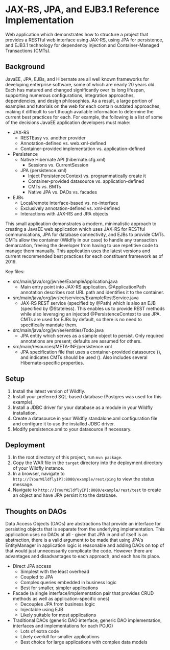 # JAX-RS, JPA, and EJB3.1 Reference Implementation

Web application which demonstrates how to structure a project that provides a RESTful web interface using JAX-RS, using JPA for persistence, and EJB3.1 technology for dependency injection and Container-Managed Transactions (CMTs).

## Background

JavaEE, JPA, EJBs, and Hibernate are all well known frameworks for developing enterprise software, some of which are nearly 20 years old.  Each has matured and changed significantly over its long lifespan, supporting numerous configurations, integration approaches, dependencies, and design philosophies.  As a result, a large portion of examples and tutorials on the web for each contain outdated approaches, making it difficult to sort though available information to determine the current best practices for each.  For example, the following is a list of some of the decisions JavaEE application developers must make:

* JAX-RS
	* RESTEasy vs. another provider
	* Annotation-defined vs. web.xml-defined
	* Container-provided implementation vs. application-defined
* Persistence
	* Native Hibernate API (hibernate.cfg.xml)
		* Sessions vs. CurrentSession
	* JPA (persistence.xml)
		* Inject PersistenceContext vs. programmatically create it
		* Container-provided datasource vs. application-defined
		* CMTs vs. BMTs
		* Native JPA vs. DAOs vs. facades
* EJBs
	* Local/remote interface-based vs. no-interface
	* Exclusively annotation-defined vs. xml-defined
	* Interactions with JAX-RS and JPA objects

This small application demonstrates a modern, minimalistic approach to creating a JavaEE web application which uses JAX-RS for RESTful communications, JPA for database connectivity, and EJBs to provide CMTs.  CMTs allow the container (Wildfly in our case) to handle any transaction demarcation, freeing the developer from having to use repetitive code to manage them manually.  This application uses the latest versions and current recommended best practices for each constituent framework as of 2019.

Key files:

* src/main/java/org/jwr/ee/ExampleApplication.java
	* Main entry point into JAX-RS application.  @ApplicationPath annotation describes root URL path and identifies it to the container.
* src/main/java/org/jwr/ee/services/ExampleRestService.java
	* JAX-RS REST service (specified by @Path) which is also an EJB (specified by @Stateless).  This enables us to provide REST methods while also leveraging an injected @PersistenceContext to use JPA.  CMTs are used for EJBs by default, so there is no need to specifically mandate them.
* src/main/java/org/jwr/ee/entities/Todo.java
	* JPA entity which serves as a sample object to persist.  Only required annotations are present; defaults are assumed for others.
* src/main/resources/META-INF/persistence.xml
	* JPA specification file that uses a container-provided datasource (<jta-data-source>), and indicates CMTs should be used (<transaction-type>).  Also includes several Hibernate-specific properties.

## Setup

1. Install the latest version of Wildfly.
2. Install your preferred SQL-based database (Postgres was used for this example).
3. Install a JDBC driver for your database as a module in your Wildfly installation.
4. Create a datasource in your Wildfly standalone.xml configuration file and configure it to use the installed JDBC driver.
5. Modify persistence.xml to your datasource if necessary.

## Deployment

1. In the root directory of this project, run `mvn package`.
2. Copy the WAR file in the `target` directory into the deployment directory of your Wildfly instance.
3. In a browser, navigate to `http://[YourWildflyIP]:8080/example/rest/ping` to view the status message.
4. Navigate to `http://[YourWildflyIP]:8080/example/rest/test` to create an object and have JPA persist it to the database.

## Thoughts on DAOs

Data Access Objects (DAOs) are abstractions that provide an interface for persisting objects that is separate from the underlying implementation.  This application uses no DAOs at all - given that JPA in and of itself is an abstraction, there is a valid argument to be made that using JPA's EntityManager in application logic is reasonable and adding DAOs on top of that would just unnecessarily complicate the code.  However there are advantages and disadvantages to each approach, and each has its place.

* Direct JPA access
	* Simplest with the least overhead
	* Coupled to JPA
	* Complex queries embedded in business logic
	* Best for smaller, simpler applications
* Facade (a single interface/implementation pair that provides CRUD methods as well as application-specific ones)
	* Decouples JPA from business logic
	* Injectable using EJB
	* Likely suitable for most applications
* Traditional DAOs (generic DAO interface, generic DAO implementation, interfaces and implementations for each POJO)
	* Lots of extra code
	* Likely overkill for smaller applications
	* Best choice for large applications with complex data models